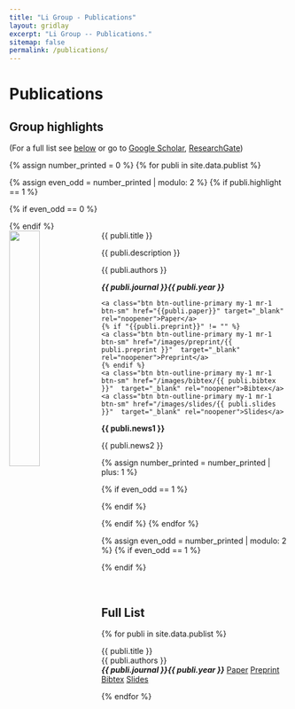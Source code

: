 ```yaml
---
title: "Li Group - Publications"
layout: gridlay
excerpt: "Li Group -- Publications."
sitemap: false
permalink: /publications/
---
```



# Publications

## Group highlights

(For a full list see [below](#full-list) or go to [Google Scholar](https://scholar.google.com/citations?user=EkwNNlAAAAAJ&hl=en), [ResearchGate](https://www.researchgate.net/profile/Can-Li-9))

{% assign number_printed = 0 %}
{% for publi in site.data.publist %}

{% assign even_odd = number_printed | modulo: 2 %}
{% if publi.highlight == 1 %}

{% if even_odd == 0 %}
<div class="row">
{% endif %}

<div class="col-sm-6 clearfix">
 <div class="well">
  <pubtit>{{ publi.title }}</pubtit>
  <img src="{{ site.url }}{{ site.baseurl }}/images/pubpic/{{ publi.image }}" class="img-responsive" width="33%" style="float: left" />
  <p>{{ publi.description }}</p>
  <p>{{ publi.authors }}</p>
  <p><strong><em>{{ publi.journal }}{{ publi.year }}</em></strong></p>
  <p> 
    
    <a class="btn btn-outline-primary my-1 mr-1 btn-sm" href="{{publi.paper}}" target="_blank" rel="noopener">Paper</a>
    {% if "{{publi.preprint}}" != "" %}
    <a class="btn btn-outline-primary my-1 mr-1 btn-sm" href="/images/preprint/{{ publi.preprint }}"  target="_blank" rel="noopener">Preprint</a>
    {% endif %}
    <a class="btn btn-outline-primary my-1 mr-1 btn-sm" href="/images/bibtex/{{ publi.bibtex }}"  target="_blank" rel="noopener">Bibtex</a>
    <a class="btn btn-outline-primary my-1 mr-1 btn-sm" href="/images/slides/{{ publi.slides }}"  target="_blank" rel="noopener">Slides</a>
  </p>
  <p class="text-danger"><strong> {{ publi.news1 }}</strong></p>
  <p> {{ publi.news2 }}</p>
 </div>
</div>

{% assign number_printed = number_printed | plus: 1 %}

{% if even_odd == 1 %}
</div>
{% endif %}

{% endif %}
{% endfor %}

{% assign even_odd = number_printed | modulo: 2 %}
{% if even_odd == 1 %}
</div>
{% endif %}

<p> &nbsp; </p>


## Full List

{% for publi in site.data.publist %}

  {{ publi.title }}<br/>
  {{ publi.authors }}<br/>
  <strong><em>{{ publi.journal }}{{ publi.year }}</em></strong>
    <a class="btn btn-outline-primary my-1 mr-1 btn-sm" href="{{publi.paper}}" target="_blank" rel="noopener">Paper</a>
    <a class="btn btn-outline-primary my-1 mr-1 btn-sm" href="/images/preprint/{{ publi.preprint }}"  target="_blank" rel="noopener">Preprint</a>
    <a class="btn btn-outline-primary my-1 mr-1 btn-sm" href="/images/bibtex/{{ publi.bibtex }}"  target="_blank" rel="noopener">Bibtex</a>
    <a class="btn btn-outline-primary my-1 mr-1 btn-sm" href="/images/slides/{{ publi.slides }}"  target="_blank" rel="noopener">Slides</a>
    <br/>
   

{% endfor %}
